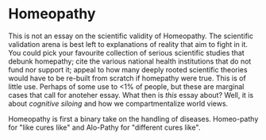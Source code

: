 # Homeopathy

This is not an essay on the scientific validity of Homeopathy. The scientific validation arena is best left to explanations of reality that aim to fight in it. You could pick your favourite collection of serious scientific studies that debunk homepathy; cite the various national health institutions that do not fund nor support it; appeal to how many deeply rooted scientific theories would have to be re-built from scratch if homepathy were true. This is of little use. Perhaps of some use to <1% of people, but these are marginal cases that call for anoteher essay. What then is _this_ essay about? Well, it is about _cognitive siloing_ and how we compartmentalize world views. 

Homeopathy is first a binary take on the handling of diseases. Homeo-pathy for "like cures like" and Alo-Pathy for "different cures like".



